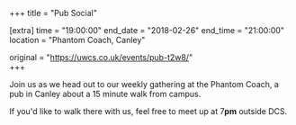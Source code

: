 +++
title = "Pub Social"

[extra]
time = "19:00:00"
end_date = "2018-02-26"
end_time = "21:00:00"
location = "Phantom Coach, Canley"

original = "https://uwcs.co.uk/events/pub-t2w8/"    
+++

Join us as we head out to our weekly gathering at the Phantom Coach, a pub in Canley about a 15 minute walk from campus.

  

If you'd like to walk there with us, feel free to meet up at 7**pm** outside DCS.


